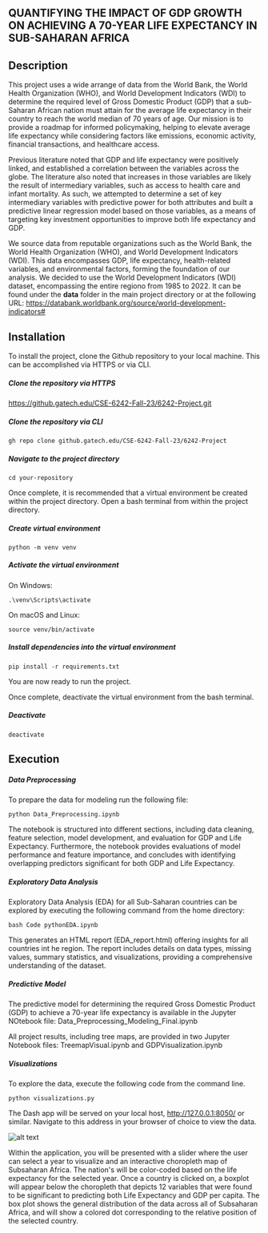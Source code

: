 ## QUANTIFYING THE IMPACT OF GDP GROWTH ON ACHIEVING A 70-YEAR LIFE EXPECTANCY IN SUB-SAHARAN AFRICA ​

## Description
This project uses a wide arrange of data from the World Bank, the World Health Organization (WHO), and World Development Indicators (WDI) to determine the required level of Gross Domestic Product (GDP) that a sub-Saharan African nation must attain for the average life expectancy in their country to reach the world median of 70 years of age. Our mission is to provide a roadmap for informed policymaking, helping to elevate average life expectancy while considering factors like emissions, economic activity, financial transactions, and healthcare access.

Previous literature noted that GDP and life expectancy were positively linked, and established a correlation between the variables across the globe. The literature also noted that increases in those variables are likely the result of intermediary variables, such as access to health care and infant mortality. As such, we attempted to determine a set of key intermediary variables with predictive power for both attributes and built a predictive linear regression model based on those variables, as a means of targeting key investment opportunities to improve both life expectancy and GDP.

We source data from reputable organizations such as the World Bank, the World Health Organization (WHO), and World Development Indicators (WDI). This data encompasses GDP, life expectancy, health-related variables, and environmental factors, forming the foundation of our analysis. We decided to use the World Development Indicators (WDI) dataset, encompassing the entire regiono from 1985 to 2022. It can be found under the **data** folder in the main project directory or at the following URL: https://databank.worldbank.org/source/world-development-indicators# 

## Installation
To install the project, clone the Github repository to your local machine. This can be accomplished via HTTPS or via CLI.

##### Clone the repository via HTTPS
https://github.gatech.edu/CSE-6242-Fall-23/6242-Project.git 

##### Clone the repository via CLI
```
gh repo clone github.gatech.edu/CSE-6242-Fall-23/6242-Project
```

##### Navigate to the project directory
```
cd your-repository
```

Once complete, it is recommended that a virtual environment be created within the project directory. Open a bash terminal from within the project directory.

##### Create virtual environment
```
python -m venv venv
```

##### Activate the virtual environment
On Windows: 
```
.\venv\Scripts\activate
```
On macOS and Linux: 
```
source venv/bin/activate
```

##### Install dependencies into the virtual environment
```
pip install -r requirements.txt
```

You are now ready to run the project.

Once complete, deactivate the virtual environment from the bash terminal.

##### Deactivate
```
deactivate
```

## Execution

##### Data Preprocessing
To prepare the data for modeling run the following file:

```
python Data_Preprocessing.ipynb
```

The notebook is structured into different sections, including data cleaning, feature selection, model development, and evaluation for GDP and Life Expectancy. Furthermore, the notebook provides evaluations of model performance and feature importance, and concludes with identifying overlapping predictors significant for both GDP and Life Expectancy. 

##### Exploratory Data Analysis
Exploratory Data Analysis (EDA) for all Sub-Saharan countries can be explored by executing the following command from the home directory:
```
bash Code pythonEDA.ipynb
```

This generates an HTML report (EDA_report.html) offering insights for all countries int he region. The report includes details on data types, missing values, summary statistics, and visualizations, providing a comprehensive understanding of the dataset.

##### Predictive Model
The predictive model for determining the required Gross Domestic Product (GDP) to achieve a 70-year life expectancy is available in the Jupyter NOtebook file: Data_Preprocessing_Modeling_Final.ipynb

All project results, including tree maps, are provided in two Jupyter Notebook files:
TreemapVisual.ipynb and
GDPVisualization.ipynb

##### Visualizations
To explore the data, execute the following code from the command line.

```
python visualizations.py
```

The Dash app will be served on your local host,  http://127.0.0.1:8050/ or similar. Navigate to this address in your browser of choice to view the data.

![alt text](https://github.gatech.edu/CSE-6242-Fall-23/6242-Project/blob/7df55db64216dda79796325f00adc2b7895fe7db/visuals/updated_choropleth.png)

Within the application, you will be presented with a slider where the user can select a year to visualize and an interactive choropleth map of Subsaharan Africa. The nation's will be color-coded based on the life expectancy for the selected year. Once a country is clicked on, a boxplot will appear below the choropleth that depicts 12 variables that were found to be significant to predicting both Life Expectancy and GDP per capita. The box plot shows the general distribution of the data across all of Subsaharan Africa, and will show a colored dot corresponding to the relative position of the selected country.
